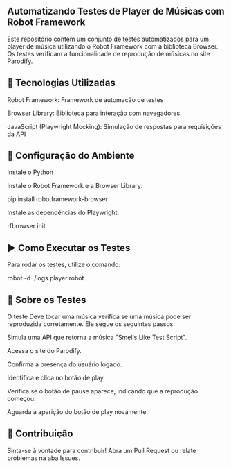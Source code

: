 ## Automatizando Testes de Player de Músicas com Robot Framework

Este repositório contém um conjunto de testes automatizados para um player de música utilizando o Robot Framework com a biblioteca Browser. Os testes verificam a funcionalidade de reprodução de músicas no site Parodify.

## 🚀 Tecnologias Utilizadas

Robot Framework: Framework de automação de testes

Browser Library: Biblioteca para interação com navegadores

JavaScript (Playwright Mocking): Simulação de respostas para requisições da API


## 🔧 Configuração do Ambiente

Instale o Python

Instale o Robot Framework e a Browser Library:

pip install robotframework-browser

Instale as dependências do Playwright:

rfbrowser init

## ▶️ Como Executar os Testes

Para rodar os testes, utilize o comando:

robot -d ./logs player.robot

## 📝 Sobre os Testes

O teste Deve tocar uma música verifica se uma música pode ser reproduzida corretamente. Ele segue os seguintes passos:

Simula uma API que retorna a música "Smells Like Test Script".

Acessa o site do Parodify.

Confirma a presença do usuário logado.

Identifica e clica no botão de play.

Verifica se o botão de pause aparece, indicando que a reprodução começou.

Aguarda a aparição do botão de play novamente.

## 🤝 Contribuição

Sinta-se à vontade para contribuir! Abra um Pull Request ou relate problemas na aba Issues.